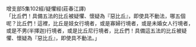 增支部5集102經/疑懼經(莊春江譯)  
「比丘們！具備五法的比丘被疑懼、懷疑為『惡比丘』，即使具不動法，哪五個呢？比丘們！這裡，比丘是妓女行境者，或是寡婦行境者，或是未婚女人行境者，或是不男(半擇迦)行境者，或是比丘尼行境者，比丘們！具備這五法的比丘被疑懼、懷疑為『惡比丘』，即使具不動法。」  
  
  
